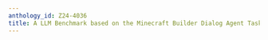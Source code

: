 ```yaml
---
anthology_id: Z24-4036
title: A LLM Benchmark based on the Minecraft Builder Dialog Agent Task
---
```

